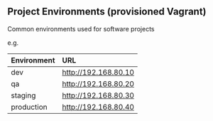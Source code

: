 ## Project Environments (provisioned Vagrant)

Common environments used for software projects

e.g.

| Environment     | URL                   | 
|:----------------|:----------------------|
|dev 	            |http://192.168.80.10	  |
|qa	              |http://192.168.80.20   |
|staging			    |http://192.168.80.30	  |
|production		    |http://192.168.80.40   |
